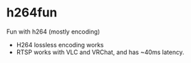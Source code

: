 # h264fun

Fun with h264 (mostly encoding)

 * H264 lossless encoding works
 * RTSP works with VLC and VRChat, and has ~40ms latency.


